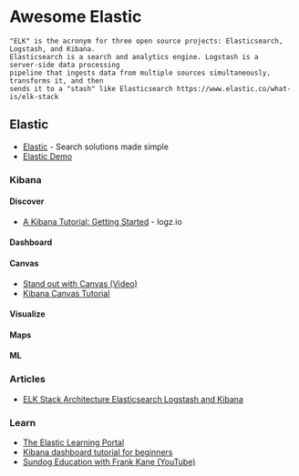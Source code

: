 # Awesome Elastic

```
"ELK" is the acronym for three open source projects: Elasticsearch, Logstash, and Kibana. 
Elasticsearch is a search and analytics engine. Logstash is a server‑side data processing 
pipeline that ingests data from multiple sources simultaneously, transforms it, and then 
sends it to a "stash" like Elasticsearch https://www.elastic.co/what-is/elk-stack
```


## Elastic
* [Elastic](https://www.elastic.co/) - Search solutions made simple
* [Elastic Demo](https://demo.elastic.co)

### Kibana

#### Discover
* [A Kibana Tutorial: Getting Started](https://logz.io/blog/kibana-tutorial/) - logz.io

#### Dashboard

#### Canvas
* [Stand out with Canvas (Video)](https://www.youtube.com/watch?v=ZqvF_5-1xjQ)
* [Kibana Canvas Tutorial](https://www.youtube.com/watch?v=uV97aUjs50A)

#### Visualize

#### Maps

#### ML



### Articles
* [ELK Stack Architecture Elasticsearch Logstash and Kibana](https://sysadminxpert.com/elk-stack-architecture-elasticsearch-logstash-and-kibana/)

### Learn
* [The Elastic Learning Portal](https://learn.elastic.co/)
* [Kibana dashboard tutorial for beginners](https://www.ionos.com/digitalguide/online-marketing/web-analytics/kibana-tutorial/)
* [Sundog Education with Frank Kane (YouTube)](https://www.youtube.com/watch?v=WhXOdGhfE6o&list=PLBtyBPTlyC7sPQDrYOEcQC3d1txIwF299)
